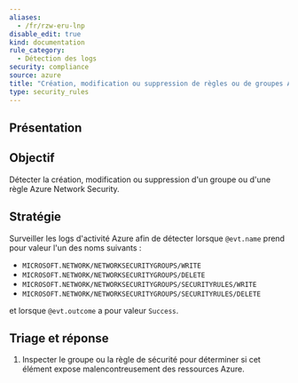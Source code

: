 ```yaml
---
aliases:
  - /fr/rzw-eru-lnp
disable_edit: true
kind: documentation
rule_category:
  - Détection des logs
security: compliance
source: azure
title: "Création, modification ou suppression de règles ou de groupes Azure\_Network\_Security"
type: security_rules
---
```

## Présentation

## Objectif

Détecter la création, modification ou suppression d'un groupe ou d'une règle Azure Network Security.

## Stratégie

Surveiller les logs d'activité Azure afin de détecter lorsque `@evt.name` prend pour valeur l'un des noms suivants :
- `MICROSOFT.NETWORK/NETWORKSECURITYGROUPS/WRITE`
- `MICROSOFT.NETWORK/NETWORKSECURITYGROUPS/DELETE`
- `MICROSOFT.NETWORK/NETWORKSECURITYGROUPS/SECURITYRULES/WRITE` 
- `MICROSOFT.NETWORK/NETWORKSECURITYGROUPS/SECURITYRULES/DELETE`

et lorsque `@evt.outcome` a pour valeur `Success`.

## Triage et réponse

1. Inspecter le groupe ou la règle de sécurité pour déterminer si cet élément expose malencontreusement des ressources Azure.